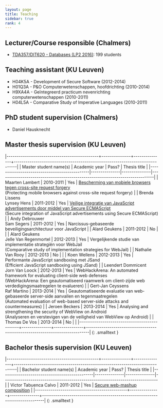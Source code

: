 ```yaml
---
layout: page
title: Teaching
sidebar: true
rank: 4
---
```



## Lecturer/Course responsible (Chalmers)

* [TDA357/DIT620 - Databases (LP2 2016)](http://www.cse.chalmers.se/edu/year/2016/course/TDA357/HT2016/): 199 students

## Teaching assistant (KU Leuven)

* H04K5A - Development of Secure Software (2012-2014)
* H01Q3A - P&amp;O Computerwetenschappen, hoofdrichting (2010-2014)
* H9XA4A - Ge&iuml;ntegreerd practicum nevenrichting computerwetenschappen (2010-2011)
* H04L5A - Comparative Study of Imperative Languages (2010-2011)


## PhD student supervision (Chalmers)
* Daniel Hausknecht

## Master thesis supervision (KU Leuven)

|-----------------------------------------------+---------------+---------------+-------------------------------------------------------------------------------|
| Master student name(s)			| Academic year	| Pass? 	| Thesis title 									|
|-----------------------------------------------|---------------|---------------|-------------------------------------------------------------------------------|
| Maarten Lambert 				| 2010-2011	| Yes		| [Bescherming van mobiele browsers tegen cross-site request forgery](/public/thesis/maarten-lambert-2010-2011.pdf) <br> (Protecting mobile browsers against cross-site request forgery) |
| Brenda Lissens <br> Lynsey Hens		| 2011-2012	| Yes		| [Veilige integratie van JavaScript advertisements door middel van Secure ECMAScript](/public/thesis/brenda-lissens-lynsey-hens-2011-2012.pdf) <br> (Secure integration of JavaScript advertisements using Secure ECMAScript)	|
| Andy Debrouwer <br> Sam Segers 		| 2011-2012	| Yes		| Narcissus-gebaseerde beveiligingsarchitectuur voor JavaScript 		|
| Alard Geukens 				| 2011-2012	| No		|										|
| Alard Geukens <br> Jelle Van Regenmortel 	| 2012-2013	| Yes 		| Vergelijkende studie van implementatie strategiën voor WebJail <br> (Comparative study of implementation strategies for WebJail)	|
| Nathalie Van Rooy 				| 2012-2013	| No		| 										|
| Koen Wellens 					| 2012-2013	| Yes		| Performante JavaScript sandboxing met JSand <br> (Efficient JavaScript sandboxing using JSand)	|
| Leendert Dommicent <br> Jorn Van Loock 	| 2012-2013	| Yes 		| WebHackArena: An automated framework for evaluating client-side web defenses <br> (WebHackArena: Een geautomatiseerd raamwerk om client-zijde web verdedigingsmaatregelen te evalueren)	|
| Gert-Jan Ceyssens <br> Raf Martino 		| 2013-2014	| Yes 		| Geautomatiseerde evaluatie van web-gebaseerde server-side aanvallen en tegenmaatregelen <br> (Automated evaluation of web-based server-side attacks and countermeasures)		|
| Jeroen Beckers 				| 2013-2014	| Yes		| Analysing and strengthening the security of WebView on Android <br> (Analyseren en verstevigen van de veiligheid van WebView op Android) |
| Thomas De Vos 				| 2013-2014	| No		| 										|
|-----------------------------------------------+---------------+---------------+-------------------------------------------------------------------------------|
{: .smalltext }

## Bachelor thesis supervision (KU Leuven)

|-----------------------------------------------+---------------+---------------+-------------------------------------------------------------------------------|
| Bachelor student name(s)			| Academic year	| Pass? 	| Thesis title 									|
|-----------------------------------------------|---------------|---------------|-------------------------------------------------------------------------------|
| Victor Tabuenca Calvo 			| 2011-2012	| Yes		| [Secure web-mashup composition](/public/thesis/victor-tabuenca-calvo-2011-2012.pdf)	|
|-----------------------------------------------+---------------+---------------+-------------------------------------------------------------------------------|
{: .smalltext }

